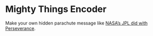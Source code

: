 # Mighty Things Encoder

Make your own hidden parachute message like [NASA’s JPL did with Perseverance](https://mars.nasa.gov/resources/25646/mars-decoder-ring/).
